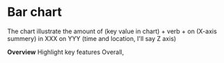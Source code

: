 # Bar chart
The chart illustrate the amount of (key value in chart) + verb + on (X-axis summery)
 in XXX on YYY (time and location, I'll say Z axis)

**Overview** Highlight key features
Overall,



<!--stackedit_data:
eyJoaXN0b3J5IjpbMTgxMTk1MDA4OCwyNjkyMjE2MDZdfQ==
-->